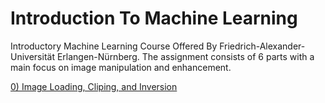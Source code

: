 # Introduction To Machine Learning

Introductory Machine Learning Course Offered By Friedrich-Alexander-Universität Erlangen-Nürnberg. The assignment consists of 6 parts with a main focus on image manipulation and enhancement. 

[0) Image Loading, Cliping, and Inversion ](gagandangol/introduction_to_machine_learning/exercise0/)
